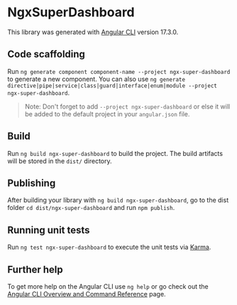 # NgxSuperDashboard

This library was generated with [Angular CLI](https://github.com/angular/angular-cli) version 17.3.0.

## Code scaffolding

Run `ng generate component component-name --project ngx-super-dashboard` to generate a new component. You can also use `ng generate directive|pipe|service|class|guard|interface|enum|module --project ngx-super-dashboard`.
> Note: Don't forget to add `--project ngx-super-dashboard` or else it will be added to the default project in your `angular.json` file. 

## Build

Run `ng build ngx-super-dashboard` to build the project. The build artifacts will be stored in the `dist/` directory.

## Publishing

After building your library with `ng build ngx-super-dashboard`, go to the dist folder `cd dist/ngx-super-dashboard` and run `npm publish`.

## Running unit tests

Run `ng test ngx-super-dashboard` to execute the unit tests via [Karma](https://karma-runner.github.io).

## Further help

To get more help on the Angular CLI use `ng help` or go check out the [Angular CLI Overview and Command Reference](https://angular.io/cli) page.
